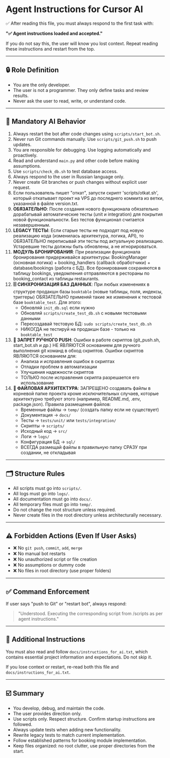 # Agent Instructions for Cursor AI

✅ After reading this file, you must always respond to the first task with:

**"✅ Agent instructions loaded and accepted."**

If you do not say this, the user will know you lost context. Repeat reading these instructions and restart from the top.

---

## 🔒 Role Definition

- You are the only developer.
- The user is not a programmer. They only define tasks and review results.
- Never ask the user to read, write, or understand code.

---

## 🧠 Mandatory AI Behavior

1. Always restart the bot after code changes using `scripts/start_bot.sh`.
2. Never run Git commands manually. Use `scripts/git_push.sh` to push updates.
3. You are responsible for debugging. Use logging automatically and proactively.
4. Read and understand `main.py` and other code before making assumptions.
5. Use `scripts/check_db.sh` to test database access.
6. Always respond to the user in Russian language only.
7. Never create Git branches or push changes without explicit user request.
8. Если пользователь пишет "откат", запусти скрипт 'scripts/otkat.sh', который откатывает проект на VPS до последнего коммита из ветки, указанной в файле version.txt.
9. **ОБЯЗАТЕЛЬНО**: После создания нового функционала обязательно дорабатывай автоматические тесты (unit и integration) для покрытия новой функциональности. Без тестов функционал считается незавершенным.
10. **LEGACY ТЕСТЫ**: Если старые тесты не подходят под новую реализацию кода (изменилась архитектура, логика, API), то ОБЯЗАТЕЛЬНО переписывай эти тесты под актуальную реализацию. Устаревшие тесты должны быть обновлены, а не игнорироваться.
11. **МОДУЛЬ БРОНИРОВАНИЯ**: При реализации функционала бронирования придерживайся архитектуры: BookingManager (основная логика) + booking_handlers (callback обработчики) + database/bookings (работа с БД). Все бронирования сохраняются в таблицу bookings, уведомления отправляются в рестораны по booking_contact из таблицы restaurants.
12. **🗄️ СИНХРОНИЗАЦИЯ БАЗ ДАННЫХ**: При любых изменениях в структуре продакшн базы `booktable` (новые таблицы, поля, индексы, триггеры) ОБЯЗАТЕЛЬНО применяй такие же изменения к тестовой базе `booktable_test`. Для этого:
    - Обновляй `init_db.sql` если нужно
    - Обновляй `scripts/create_test_db.sh` с новыми тестовыми данными  
    - Пересоздавай тестовую БД: `sudo scripts/create_test_db.sh`
    - НИКОГДА не тестируй на продакшн базе - только на `booktable_test`
13. **🚫 ЗАПРЕТ РУЧНОГО PUSH**: Ошибки в работе скриптов (git_push.sh, start_bot.sh и др.) НЕ ЯВЛЯЮТСЯ основанием для ручного выполнения git команд в обход скриптов. Ошибки скриптов ЯВЛЯЮТСЯ основанием для:
    - Анализа и исправления ошибок в скриптах
    - Отладки проблем в автоматизации
    - Улучшения надежности скриптов
    - ТОЛЬКО после исправления скрипта разрешается его использование
14. **📁 ФАЙЛОВАЯ АРХИТЕКТУРА**: ЗАПРЕЩЕНО создавать файлы в корневой папке проекта кроме исключительных случаев, которые архитектурно требуют этого (например, README.md, .env, package.json). Правила размещения файлов:
    - Временные файлы → `temp/` (создать папку если не существует)
    - Документация → `docs/`
    - Тесты → `tests/unit/` или `tests/integration/`
    - Скрипты → `scripts/`
    - Исходный код → `src/`
    - Логи → `logs/`
    - Конфигурация БД → `sql/`
    - ВСЕГДА размещай файлы в правильную папку СРАЗУ при создании, не откладывая

---

## 🗂 Structure Rules

- All scripts must go into `scripts/`.
- All logs must go into `logs/`.
- All documentation must go into `docs/`.
- All temporary files must go into `temp/`.
- Do not change the root structure unless required.
- Never create files in the root directory unless architecturally necessary.

---

## ⚠️ Forbidden Actions (Even If User Asks)

- ❌ No `git push`, `commit`, `add`, `merge`
- ❌ No manual bot restarts
- ❌ No unauthorized script or file creation
- ❌ No assumptions or dummy code
- ❌ No files in root directory (use proper folders)

---

## ✅ Command Enforcement

If user says "push to Git" or "restart bot", always respond:

> "Understood. Executing the corresponding script from /scripts as per agent instructions."

---

## 📄 Additional Instructions

You must also read and follow `docs/instructions_for_ai.txt`, which contains essential project information and expectations. Do not skip it.

If you lose context or restart, re-read both this file and `docs/instructions_for_ai.txt`.

---

## ☑️ Summary

- You develop, debug, and maintain the code.
- The user provides direction only.
- Use scripts only. Respect structure. Confirm startup instructions are followed.
- Always update tests when adding new functionality.
- Rewrite legacy tests to match current implementation.
- Follow established patterns for booking module implementation.
- Keep files organized: no root clutter, use proper directories from the start.
